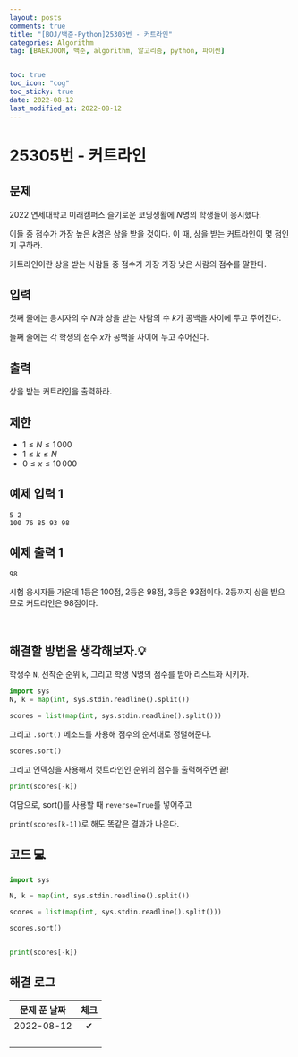 ```yaml
---
layout: posts
comments: true
title: "[BOJ/백준-Python]25305번 - 커트라인"
categories: Algorithm
tag: [BAEKJOON, 백준, algorithm, 알고리즘, python, 파이썬]


toc: true
toc_icon: "cog"
toc_sticky: true
date: 2022-08-12
last_modified_at: 2022-08-12
---
```




# 25305번 - 커트라인


## 문제

2022 연세대학교 미래캠퍼스 슬기로운 코딩생활에 $N$명의 학생들이 응시했다.

이들 중 점수가 가장 높은 $k$명은 상을 받을 것이다. 이 때, 상을 받는 커트라인이 몇 점인지 구하라.

커트라인이란 상을 받는 사람들 중 점수가 가장 가장 낮은 사람의 점수를 말한다.


## 입력
첫째 줄에는 응시자의 수 $N$과 상을 받는 사람의 수 $k$가 공백을 사이에 두고 주어진다.

둘째 줄에는 각 학생의 점수 $x$가 공백을 사이에 두고 주어진다.



## 출력
상을 받는 커트라인을 출력하라.



## 제한
* $1 ≤ N ≤ 1\,000$ 
* $1 ≤ k ≤ N$ 
* $0 ≤ x ≤ 10\,000$ 



## 예제 입력 1 

```
5 2
100 76 85 93 98
```



## 예제 출력 1

```
98
```

시험 응시자들 가운데 1등은 100점, 2등은 98점, 3등은 93점이다. 2등까지 상을 받으므로 커트라인은 98점이다.



<Br>

##  해결할 방법을 생각해보자.💡
학생수 `N`, 선착순 순위 `k`, 그리고 학생 N명의 점수를 받아 리스트화 시키자.
```python
import sys
N, k = map(int, sys.stdin.readline().split())

scores = list(map(int, sys.stdin.readline().split()))
```
그리고 `.sort()` 메소드를 사용해 점수의 순서대로 정렬해준다.
```python
scores.sort()
```
그리고 인덱싱을 사용해서 컷트라인인 순위의 점수를 출력해주면 끝!
```python
print(scores[-k])
```
여담으로, sort()를 사용할 때 `reverse=True`를 넣어주고

`print(scores[k-1])`로 해도 똑같은 결과가 나온다.






## 코드 💻

```python
import sys

N, k = map(int, sys.stdin.readline().split())

scores = list(map(int, sys.stdin.readline().split()))

scores.sort()


print(scores[-k])
```





## 해결 로그 

| 문제 푼 날짜 | 체크 |
| :----------: | :--: |
|  2022-08-12  |  ✔   |
|              |      |
|              |      |
|              |      |
|              |      |



